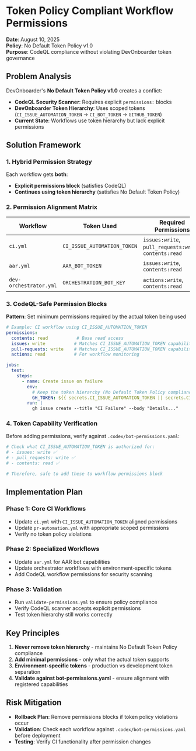 # Token Policy Compliant Workflow Permissions

**Date**: August 10, 2025  
**Policy**: No Default Token Policy v1.0  
**Purpose**: CodeQL compliance without violating DevOnboarder token governance

## Problem Analysis

DevOnboarder's **No Default Token Policy v1.0** creates a conflict:

- **CodeQL Security Scanner**: Requires explicit `permissions:` blocks
- **DevOnboarder Token Hierarchy**: Uses scoped tokens (`CI_ISSUE_AUTOMATION_TOKEN` → `CI_BOT_TOKEN` → `GITHUB_TOKEN`)
- **Current State**: Workflows use token hierarchy but lack explicit permissions

## Solution Framework

### 1. Hybrid Permission Strategy

Each workflow gets **both**:

- **Explicit permissions block** (satisfies CodeQL)
- **Continues using token hierarchy** (satisfies No Default Token Policy)

### 2. Permission Alignment Matrix

| Workflow | Token Used | Required Permissions | Policy Compliance |
|----------|------------|---------------------|-------------------|
| `ci.yml` | `CI_ISSUE_AUTOMATION_TOKEN` | `issues:write`, `pull_requests:write`, `contents:read` | ✅ Authorized in `.codex/bot-permissions.yaml` |
| `aar.yml` | `AAR_BOT_TOKEN` | `issues:write`, `contents:read` | ✅ Authorized for AAR generation |
| `dev-orchestrator.yml` | `ORCHESTRATION_BOT_KEY` | `actions:write`, `contents:read` | ✅ Development environment only |

### 3. CodeQL-Safe Permission Blocks

**Pattern**: Set minimum permissions required by the actual token being used

```yaml
# Example: CI workflow using CI_ISSUE_AUTOMATION_TOKEN
permissions:
  contents: read           # Base read access
  issues: write           # Matches CI_ISSUE_AUTOMATION_TOKEN capability
  pull-requests: write    # Matches CI_ISSUE_AUTOMATION_TOKEN capability
  actions: read           # For workflow monitoring

jobs:
  test:
    steps:
      - name: Create issue on failure
        env:
          # Keep the token hierarchy (No Default Token Policy compliance)
          GH_TOKEN: ${{ secrets.CI_ISSUE_AUTOMATION_TOKEN || secrets.CI_BOT_TOKEN || secrets.GITHUB_TOKEN }}
        run: |
          gh issue create --title "CI Failure" --body "Details..."
```

### 4. Token Capability Verification

Before adding permissions, verify against `.codex/bot-permissions.yaml`:

```bash
# Check what CI_ISSUE_AUTOMATION_TOKEN is authorized for:
# - issues: write ✅
# - pull_requests: write ✅
# - contents: read ✅

# Therefore, safe to add these to workflow permissions block
```

## Implementation Plan

### Phase 1: Core CI Workflows

- Update `ci.yml` with `CI_ISSUE_AUTOMATION_TOKEN` aligned permissions
- Update `pr-automation.yml` with appropriate scoped permissions
- Verify no token policy violations

### Phase 2: Specialized Workflows

- Update `aar.yml` for AAR bot capabilities
- Update orchestrator workflows with environment-specific tokens
- Add CodeQL workflow permissions for security scanning

### Phase 3: Validation

- Run `validate-permissions.yml` to ensure policy compliance
- Verify CodeQL scanner accepts explicit permissions
- Test token hierarchy still works correctly

## Key Principles

1. **Never remove token hierarchy** - maintains No Default Token Policy compliance
2. **Add minimal permissions** - only what the actual token supports
3. **Environment-specific tokens** - production vs development token separation
4. **Validate against bot-permissions.yaml** - ensure alignment with registered capabilities

## Risk Mitigation

- **Rollback Plan**: Remove permissions blocks if token policy violations occur
- **Validation**: Check each workflow against `.codex/bot-permissions.yaml` before deployment
- **Testing**: Verify CI functionality after permission changes
